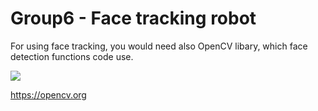# Group6 - Face tracking robot

For using face tracking, you would need also OpenCV libary, which face detection functions code use. 

<img src="https://cdn.lynda.com/course/601786/601786-636415046841720218-16x9.jpg"/>

https://opencv.org


